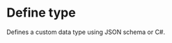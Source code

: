 # Define type

Defines a custom data type using JSON schema or C#.


<br/>

<!--![img](https://profitbasedocs.blob.core.windows.net/flowimages/builtInFlow.png)-->

<br/>
